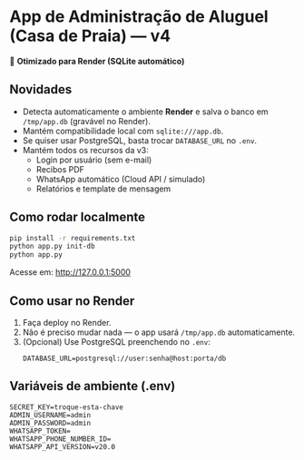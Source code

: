 # App de Administração de Aluguel (Casa de Praia) — v4

🚀 **Otimizado para Render (SQLite automático)**

## Novidades
- Detecta automaticamente o ambiente **Render** e salva o banco em `/tmp/app.db` (gravável no Render).  
- Mantém compatibilidade local com `sqlite:///app.db`.  
- Se quiser usar PostgreSQL, basta trocar `DATABASE_URL` no `.env`.  
- Mantém todos os recursos da v3:
  - Login por usuário (sem e-mail)
  - Recibos PDF
  - WhatsApp automático (Cloud API / simulado)
  - Relatórios e template de mensagem

## Como rodar localmente
```bash
pip install -r requirements.txt
python app.py init-db
python app.py
```
Acesse em: http://127.0.0.1:5000

## Como usar no Render
1. Faça deploy no Render.  
2. Não é preciso mudar nada — o app usará `/tmp/app.db` automaticamente.  
3. (Opcional) Use PostgreSQL preenchendo no `.env`:
   ```
   DATABASE_URL=postgresql://user:senha@host:porta/db
   ```

## Variáveis de ambiente (.env)
```
SECRET_KEY=troque-esta-chave
ADMIN_USERNAME=admin
ADMIN_PASSWORD=admin
WHATSAPP_TOKEN=
WHATSAPP_PHONE_NUMBER_ID=
WHATSAPP_API_VERSION=v20.0
```